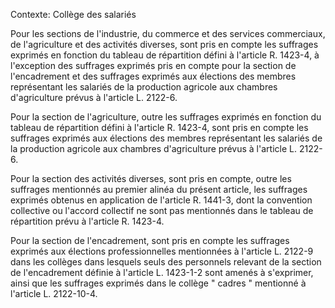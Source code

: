Contexte: Collège des salariés

Pour les sections de l'industrie, du commerce et des services commerciaux, de l'agriculture et des activités diverses, sont pris en compte les suffrages exprimés en fonction du tableau de répartition défini à l'article R. 1423-4, à l'exception des suffrages exprimés pris en compte pour la section de l'encadrement et des suffrages exprimés aux élections des membres représentant les salariés de la production agricole aux chambres d'agriculture prévus à l'article L. 2122-6.

Pour la section de l'agriculture, outre les suffrages exprimés en fonction du tableau de répartition défini à l'article R. 1423-4, sont pris en compte les suffrages exprimés aux élections des membres représentant les salariés de la production agricole aux chambres d'agriculture prévus à l'article L. 2122-6.

Pour la section des activités diverses, sont pris en compte, outre les suffrages mentionnés au premier alinéa du présent article, les suffrages exprimés obtenus en application de l'article R. 1441-3, dont la convention collective ou l'accord collectif ne sont pas mentionnés dans le tableau de répartition prévu à l'article R. 1423-4.

Pour la section de l'encadrement, sont pris en compte les suffrages exprimés aux élections professionnelles mentionnées à l'article L. 2122-9 dans les collèges dans lesquels seuls des personnels relevant de la section de l'encadrement définie à l'article L. 1423-1-2 sont amenés à s'exprimer, ainsi que les suffrages exprimés dans le collège " cadres " mentionné à l'article L. 2122-10-4.